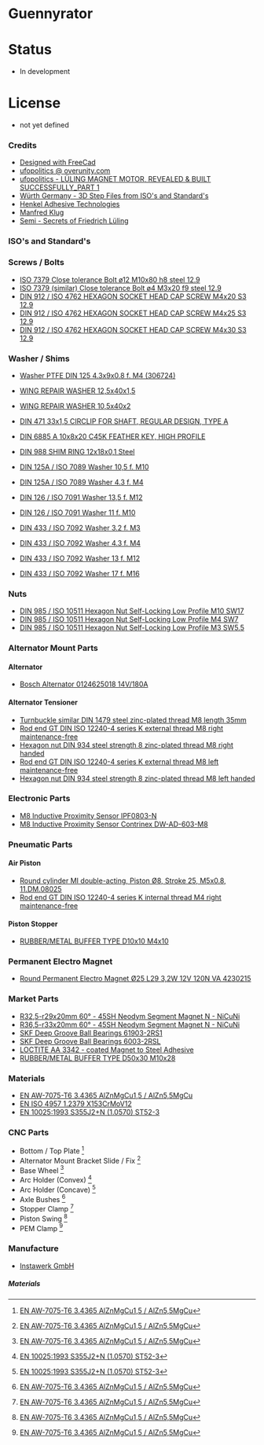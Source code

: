 # Guennyrator

# Status
* In development

# License
* not yet defined

### Credits
* [Designed with FreeCad](https://www.freecadweb.org)
* [ufopolitics @ overunity.com](https://overunity.com/lueling-magnet-motor/)
* [ufopolitics - LÜLING MAGNET MOTOR, REVEALED & BUILT SUCCESSFULLY_PART 1](https://www.youtube.com/watch?v=ytCVQ-OZZmM)
* [Würth Germany - 3D Step Files from ISO's and Standard's](https://eshop.wuerth.de/Product-categories/Fasteners/140135.cyid/1401.cgid/en/US/EUR)
* [Henkel Adhesive Technologies](https://www.henkel-adhesives.com/de/en.html)
* [Manfred ](https://www.youtube.com/watch?v=dJ6--Fqkdjs)[Klug](https://www.youtube.com/watch?v=1gJIGtJCz-s)
* [Semi - Secrets of Friedrich Lüling](https://s-em-i.github.io/s-em-i.github.io-SecretsOfLueling/)

### ISO's and Standard's
### Screws / Bolts
* [ISO 7379 Close tolerance Bolt ø12 M10x80 h8 steel 12.9](https://www.wegertseder.com/ArticleDetails.aspx?ANR=2616-628)
* [ISO 7379 (similar) Close tolerance Bolt ø4 M3x20 f9 steel 12.9](https://www.maedler.de/Article/619704020)
* [DIN 912 / ISO 4762 HEXAGON SOCKET HEAD CAP SCREW M4x20 S3 12.9](https://www.wegertseder.com/ArticleDetails.aspx?ANR=2548-055)
* [DIN 912 / ISO 4762 HEXAGON SOCKET HEAD CAP SCREW M4x25 S3 12.9](https://www.wegertseder.com/ArticleDetails.aspx?ANR=2548-057)
* [DIN 912 / ISO 4762 HEXAGON SOCKET HEAD CAP SCREW M4x30 S3 12.9](https://www.wegertseder.com/ArticleDetails.aspx?ANR=2548-058)
### Washer / Shims
* [Washer PTFE DIN 125 4.3x9x0.8 f. M4 (306724)](https://www.rct-online.de/en/fastening-elements/washers-and-rings/30444/washer-din-125-made-of-ptfe)

* [WING REPAIR WASHER 12,5x40x1,5](https://www.wegertseder.com/ArticleDetails.aspx?ANR=1542-014)
* [WING REPAIR WASHER 10,5x40x2](https://www.wegertseder.com/ArticleDetails.aspx?ANR=1542-008)
* [DIN 471 33x1,5 CIRCLIP FOR SHAFT, REGULAR DESIGN, TYPE A](https://www.wegertseder.com/ArticleDetails.aspx?ANR=1950-036)
* [DIN 6885 A 10x8x20 C45K FEATHER KEY, HIGH PROFILE](https://www.wegertseder.com/ArticleDetails.aspx?ANR=1848-566)
* [DIN 988 SHIM RING 12x18x0,1 Steel](https://www.wegertseder.com/ArticleDetails.aspx?ANR=1650-562)
* [DIN 125A / ISO 7089 Washer 10,5 f. M10](https://www.wegertseder.com/ArticleDetails.aspx?ANR=1490-218)
* [DIN 125A / ISO 7089 Washer 4.3 f. M4](https://www.rct-online.de/de/befestigungselemente/scheiben-und-ringe/unterlegscheibe-din-125-aus-ptfe)
* [DIN 126 / ISO 7091 Washer 13,5 f. M12](https://www.wegertseder.com/ArticleDetails.aspx?ANR=1538-896)
* [DIN 126 / ISO 7091 Washer 11 f. M10](https://www.wegertseder.com/ArticleDetails.aspx?ANR=1538-894)
* [DIN 433 / ISO 7092 Washer 3.2 f. M3](https://www.wegertseder.com/ArticleDetails.aspx?ANR=4497-604)
* [DIN 433 / ISO 7092 Washer 4.3 f. M4](https://www.wegertseder.com/ArticleDetails.aspx?ANR=4497-606)
* [DIN 433 / ISO 7092 Washer 13 f. M12](https://www.wegertseder.com/ArticleDetails.aspx?ANR=4497-616)
* [DIN 433 / ISO 7092 Washer 17 f. M16](https://www.wegertseder.com/ArticleDetails.aspx?ANR=4497-620)
### Nuts
* [DIN 985 / ISO 10511 Hexagon Nut Self-Locking Low Profile M10 SW17](https://www.wegertseder.com/ArticleDetails.aspx?ANR=3344-210)
* [DIN 985 / ISO 10511 Hexagon Nut Self-Locking Low Profile M4 SW7](https://www.wegertseder.com/ArticleDetails.aspx?ANR=3340-142)
* [DIN 985 / ISO 10511 Hexagon Nut Self-Locking Low Profile M3 SW5.5](https://www.wegertseder.com/ArticleDetails.aspx?ANR=3340-140)

### Alternator Mount Parts
#### Alternator
* [Bosch Alternator 0124625018 14V/180A](http://stock-available-automotive.blogspot.com/2011/10/0124625018-bosch-alternators.html)
#### Alternator Tensioner
* [Turnbuckle similar DIN 1479 steel zinc-plated thread M8 length 35mm](https://www.maedler.de/Article/65385800)
* [Rod end GT DIN ISO 12240-4 series K external thread M8 right maintenance-free](https://www.maedler.de/Article/63280800)
* [Hexagon nut DIN 934 steel strength 8 zinc-plated thread M8 right handed](https://www.maedler.de/Article/65200800)
* [Rod end GT DIN ISO 12240-4 series K external thread M8 left maintenance-free](https://www.maedler.de/Article/63290800)
* [Hexagon nut DIN 934 steel strength 8 zinc-plated thread M8 left handed](https://www.maedler.de/Article/65230800)

### Electronic Parts
* [M8 Inductive Proximity Sensor IPF0803-N](https://sg.cytron.io/p-m8-inductive-proximity-sensor)
* [M8 Inductive Proximity Sensor Contrinex DW-AD-603-M8](https://www.contrinex.com/product/dw-ad-603-m8/)

### Pneumatic Parts
#### Air Piston
* [Round cylinder MI double-acting, Piston Ø8, Stroke 25, M5x0.8, 11.DM.08025](https://www.riegler.shop/gb/Product/Details/114774)
* [Rod end GT DIN ISO 12240-4 series K internal thread M4 right maintenance-free](https://www.maedler.de/Article/63260400)
#### Piston Stopper
* [RUBBER/METAL BUFFER TYPE D10x10 M4x10](https://www.maedler.de/Article/68578100)

### Permanent Electro Magnet
* [Round Permanent Electro Magnet Ø25 L29 3,2W 12V 120N VA 4230215](https://shop.mannel-magnet.de/pdf/ehaft/4240015.pdf)

### Market Parts
* [R32,5-r29x20mm 60° - 45SH Neodym Segment Magnet N - NiCuNi](https://www.neomagnete.de/de/r32-5-r29x20mm-600-45sh-neodym-segment-magnet-n-nicuni?c=9)
* [R36,5-r33x20mm 60° - 45SH Neodym Segment Magnet N - NiCuNi](https://www.neomagnete.de/de/r36-5-r33x20mm-600-45sh-neodym-segment-magnet-n-nicuni?c=9)
* [SKF Deep Groove Ball Bearings 61903-2RS1](https://www.skf.com/us/products/rolling-bearings/ball-bearings/deep-groove-ball-bearings/productid-61903-2RS1)
* [SKF Deep Groove Ball Bearings 6003-2RSL](https://www.skf.com/us/products/rolling-bearings/ball-bearings/deep-groove-ball-bearings/productid-6003-2RSL)
* [LOCTITE AA 3342 - coated Magnet to Steel Adhesive](https://www.henkel-adhesives.com/de/en/product/structural-adhesives/loctite_aa_3342.html)
* [RUBBER/METAL BUFFER TYPE D50x30 M10x28](https://www.maedler.de/Article/68580630)

### Materials
* [EN AW-7075-T6 3.4365 AlZnMgCu1,5 / AlZn5,5MgCu](https://www.theworldmaterial.com/al-7075-aluminum-alloy)
* [EN ISO 4957 1.2379 X153CrMoV12](https://www.theworldmaterial.com/din-en-1-2379-steel-x153crmov12-material/)
* [EN 10025:1993 S355J2+N (1.0570) ST52-3](https://www.theworldmaterial.com/1-0570-material-st52-steel-din-17100/)

### CNC Parts
* Bottom / Top Plate [^1]
* Alternator Mount Bracket Slide / Fix [^1]
* Base Wheel [^1]
* Arc Holder (Convex) [^3]
* Arc Holder (Concave) [^3]
* Axle Bushes [^1]
* Stopper Clamp [^1]
* Piston Swing [^1]
* PEM Clamp [^1]

### Manufacture
* [Instawerk GmbH](www.instawerk.de)

##### Materials
[^1]: [EN AW-7075-T6 3.4365 AlZnMgCu1,5 / AlZn5,5MgCu](https://www.theworldmaterial.com/al-7075-aluminum-alloy)
[^2]: [EN ISO 4957 1.2379 X153CrMoV12](https://www.theworldmaterial.com/din-en-1-2379-steel-x153crmov12-material/)
[^3]: [EN 10025:1993 S355J2+N (1.0570) ST52-3](https://www.theworldmaterial.com/1-0570-material-st52-steel-din-17100/)
